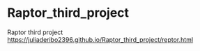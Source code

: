 # Raptor_third_project
Raptor third project 
https://juliaderibo2396.github.io/Raptor_third_project/reptor.html
